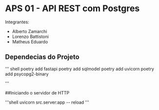 # APS 01 - API REST com Postgres

Integrantes: 
- Alberto Zamarchi
- Lorenzo Battistoni
- Matheus Eduardo

## Dependecias do Projeto

''' shell
poetry add fastapi
poetry add sqlmodel
poetry add uvicorn
poetry add psycopg2-binary

'''

##Iniciando o servidor de HTTP

'''shell
uvicorn src.server:app -- reload
'''